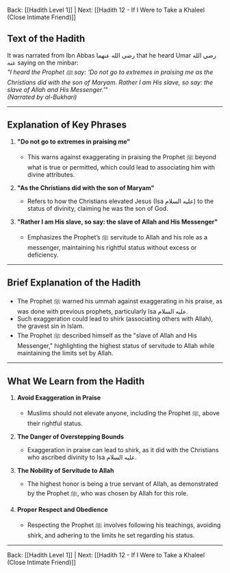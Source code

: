 Back: [[Hadith Level 1]] | Next: [[Hadith 12 - If I Were to Take a Khaleel (Close Intimate Friend)]]

## Text of the Hadith
It was narrated from Ibn Abbas رضي الله عنهما that he heard Umar رضي الله عنه saying on the minbar:  
*"I heard the Prophet ﷺ say: ‘Do not go to extremes in praising me as the Christians did with the son of Maryam. Rather I am His slave, so say: the slave of Allah and His Messenger.’"*  
*(Narrated by al-Bukhari)*  

---

## Explanation of Key Phrases
1. **"Do not go to extremes in praising me"**  
   - This warns against exaggerating in praising the Prophet ﷺ beyond what is true or permitted, which could lead to associating him with divine attributes.  

2. **"As the Christians did with the son of Maryam"**  
   - Refers to how the Christians elevated Jesus (Isa عليه السلام) to the status of divinity, claiming he was the son of God.  

3. **"Rather I am His slave, so say: the slave of Allah and His Messenger"**  
   - Emphasizes the Prophet’s ﷺ servitude to Allah and his role as a messenger, maintaining his rightful status without excess or deficiency.  

---

## Brief Explanation of the Hadith
- The Prophet ﷺ warned his ummah against exaggerating in his praise, as was done with previous prophets, particularly Isa عليه السلام.  
- Such exaggeration could lead to shirk (associating others with Allah), the gravest sin in Islam.  
- The Prophet ﷺ described himself as the "slave of Allah and His Messenger," highlighting the highest status of servitude to Allah while maintaining the limits set by Allah.  

---

## What We Learn from the Hadith
1. **Avoid Exaggeration in Praise**  
   - Muslims should not elevate anyone, including the Prophet ﷺ, above their rightful status.  

2. **The Danger of Overstepping Bounds**  
   - Exaggeration in praise can lead to shirk, as it did with the Christians who ascribed divinity to Isa عليه السلام.  

3. **The Nobility of Servitude to Allah**  
   - The highest honor is being a true servant of Allah, as demonstrated by the Prophet ﷺ, who was chosen by Allah for this role.  

4. **Proper Respect and Obedience**  
   - Respecting the Prophet ﷺ involves following his teachings, avoiding shirk, and adhering to the limits he set regarding his status.  

---
Back: [[Hadith Level 1]] | Next: [[Hadith 12 - If I Were to Take a Khaleel (Close Intimate Friend)]]